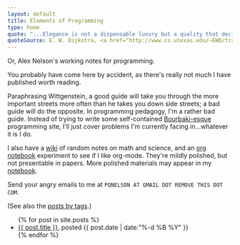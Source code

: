 ```yaml
---
layout: default
title: Elements of Programming
type: home
quote: "...Elegance is not a dispensable luxury but a quality that decides between success and failure."
quoteSource: E. W. Dijkstra, <a href="http://www.cs.utexas.edu/~EWD/transcriptions/EWD12xx/EWD1284.html">EWD1284 <tt>[cs.utexas.edu]</tt></a>
---
```

Or, Alex Nelson's working notes for programming.

You probably have come here by accident, as there's really not much I
have published worth reading.

Paraphrasing Wittgenstein, a good guide will take you through the more
important streets more often than he takes you down side streets; a bad
guide will do the opposite. In programming pedagogy, I'm a rather bad guide.
Instead of trying to write some self-contained [Bourbaki-esque](http://en.wikipedia.org/wiki/Bourbaki)
programming site, I'll just cover problems I'm currently facing in...whatever it
is I do.

I also have a [wiki](./wiki/) of random notes on math and
science, and an [org notebook](./org-notes/) experiment to see if I like
org-mode. They're mildly polished, but not presentable in papers. More
polished materials may appear in my [notebook](./notebk/).

Send your angry emails to me at `PQNELSON AT GMAIL DOT REMOVE THIS DOT
COM`.

(See also the [posts by tags](/tags/).)

<ul>
  {% for post in site.posts %}
    <li>
      <a href="{{ post.url }}">{{ post.title }}</a>, posted {{ post.date | date:"%-d %B %Y" }}
    </li>
  {% endfor %}
</ul>
